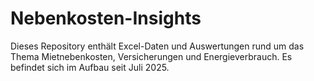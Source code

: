 # Nebenkosten-Insights

Dieses Repository enthält Excel-Daten und Auswertungen rund um das Thema Mietnebenkosten, Versicherungen und Energieverbrauch. Es befindet sich im Aufbau seit Juli 2025.

